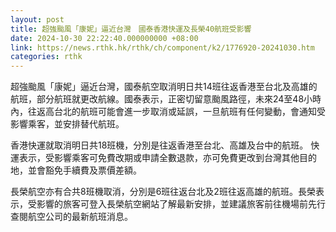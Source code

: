 ```yaml
---
layout: post
title: 超強颱風「康妮」逼近台灣　國泰香港快運及長榮40航班受影響
date: 2024-10-30 22:22:40.000000000 +08:00
link: https://news.rthk.hk/rthk/ch/component/k2/1776920-20241030.htm
categories: rthk
---
```


超強颱風「康妮」逼近台灣，國泰航空取消明日共14班往返香港至台北及高雄的航班，部分航班就更改航線。國泰表示，正密切留意颱風路徑，未來24至48小時內，往返高台北的航班可能會進一步取消或延誤，一旦航班有任何變動，會通知受影響乘客，並安排替代航班。

香港快運就取消明日共18班機，分別是往返香港至台北、高雄及台中的航班。 快運表示，受影響乘客可免費改期或申請全數退款，亦可免費更改到台灣其他目的地，並會豁免手續費及票價差額。

長榮航空亦有合共8班機取消，分別是6班往返台北及2班往返高雄的航班。長榮表示，受影響的旅客可登入長榮航空網站了解最新安排，並建議旅客前往機場前先行查閱航空公司的最新航班消息。
